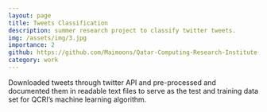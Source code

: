 ```yaml
---
layout: page
title: Tweets Classification
description: summer research project to classify twitter tweets.
img: /assets/img/3.jpg
importance: 2
github: https://github.com/Maimoons/Qatar-Computing-Research-Institute--Summer-2017
category: work
---
```


Downloaded tweets through twitter API and pre-processed and documented them in readable text files to serve as the test and training data set for QCRI’s machine learning algorithm.
